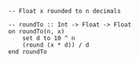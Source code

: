 ```applescript
-- Float x rounded to n decimals
```

```applescript
-- roundTo :: Int -> Float -> Floaton roundTo(n, x)	set d to 10 ^ n	(round (x * d)) / dend roundTo
```